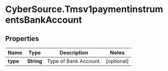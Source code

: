 # CyberSource.Tmsv1paymentinstrumentsBankAccount

## Properties
Name | Type | Description | Notes
------------ | ------------- | ------------- | -------------
**type** | **String** | Type of Bank Account. | [optional] 


